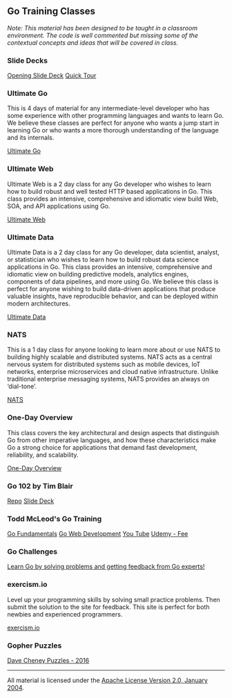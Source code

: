 ## Go Training Classes

*Note: This material has been designed to be taught in a classroom environment. The code is well commented but missing some of the contextual concepts and ideas that will be covered in class.*

### Slide Decks

[Opening Slide Deck](intro/opening/slide1.md)
[Quick Tour](quick_tour)

### Ultimate Go

This is 4 days of material for any intermediate-level developer who has some experience with other programming languages and wants to learn Go. We believe these classes are perfect for anyone who wants a jump start in learning Go or who wants a more thorough understanding of the language and its internals.

[Ultimate Go](ultimate/README.md)

### Ultimate Web

Ultimate Web is a 2 day class for any Go developer who wishes to learn how to build robust and well tested HTTP based applications in Go. This class provides an intensive, comprehensive and idiomatic view build Web, SOA, and API applications using Go.

[Ultimate Web](web/README.md)

### Ultimate Data

Ultimate Data is a 2 day class for any Go developer, data scientist, analyst, or statistician who wishes to learn how to build robust data science applications in Go. This class provides an intensive, comprehensive and idiomatic view on building predictive models, analytics engines, components of data pipelines, and more using Go. We believe this class is perfect for anyone wishing to build data-driven applications that produce valuable insights, have reproducible behavior, and can be deployed within modern architectures.

[Ultimate Data](data/README.md)

### NATS

This is a 1 day class for anyone looking to learn more about or use NATS to building highly scalable and distributed systems. NATS acts as a central nervous system for distributed systems such as mobile devices, IoT networks, enterprise microservices and cloud native infrastructure. Unlike traditional enterprise messaging systems, NATS provides an always on ‘dial-tone’.

[NATS](../topics/nats)

### One-Day Overview

This class covers the key architectural and design aspects that distinguish Go from other imperative languages, and how these characteristics make Go a strong choice for applications that demand fast development, reliability, and scalability.

[One-Day Overview](one-day-overview/README.md)

### Go 102 by Tim Blair
[Repo](https://github.com/timblair/go-102-workshop)
[Slide Deck](https://speakerdeck.com/timblair/go-102-a-workshop)

### Todd McLeod's Go Training

[Go Fundamentals](https://github.com/GoesToEleven/GolangTraining)
[Go Web Development](https://github.com/GoesToEleven/golang-web)
[You Tube](https://www.youtube.com/user/toddmcleod)
[Udemy - Fee](https://www.udemy.com/learn-how-to-code/?couponCode=learngo)

### Go Challenges

[Learn Go by solving problems and getting feedback from Go experts!](http://golang-challenge.org/)

### exercism.io

Level up your programming skills by solving small practice problems. Then submit the solution to the site for feedback. This site is perfect for both newbies and experienced programmers.

[exercism.io](http://exercism.io/)

### Gopher Puzzles

[Dave Cheney Puzzles - 2016](http://talks.godoc.org/github.com/davecheney/presentations/gopher-puzzlers.slide#1)  

___
All material is licensed under the [Apache License Version 2.0, January 2004](http://www.apache.org/licenses/LICENSE-2.0).
